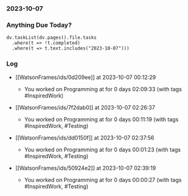 ### 2023-10-07

### Anything Due Today?
```dataviewjs
dv.taskList(dv.pages().file.tasks 
  .where(t => !t.completed)
  .where(t => t.text.includes("2023-10-07")))
```
### Log

- [[WatsonFrames/ids/0d209ee]] at 2023-10-07 00:12:29
    - You worked on Programming at for 0 days 02:09:33 (with tags #InspiredWork) 
	
- [[WatsonFrames/ids/7f2dab0]] at 2023-10-07 02:26:37
    - You worked on Programming at for 0 days 00:11:19 (with tags #InspiredWork, #Testing) 

- [[WatsonFrames/ids/dd0150f]] at 2023-10-07 02:37:56
    - You worked on Programming at for 0 days 00:01:23 (with tags #InspiredWork, #Testing) 

- [[WatsonFrames/ids/50924e2]] at 2023-10-07 02:39:19
    - You worked on Programming at for 0 days 00:00:27 (with tags #InspiredWork, #Testing) 

